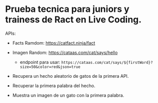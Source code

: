 # Prueba tecnica para juniors y trainess de Ract en Live Coding.

APIs:

- Facts Ramdom: https://catfact.ninja/fact
- Imagen Random: https://cataas.com/cat/says/hello

  - endpoint para usar: `https://cataas.com/cat/says/${firstWord}?size=50&color=red&json=true`

- Recupera un hecho aleatorio de gatos de la primera API.
- Recuperar la primera palabra del hecho.
- Muestra un imagen de un gato con la primera palabra.
